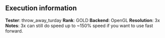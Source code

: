 ## Execution information

**Tester**: throw_away_turday
**Rank**: GOLD
**Backend**: OpenGL
**Resolution**: 3x
**Notes**: 3x can still do speed up to ~150% speed if you want to use fast forward.